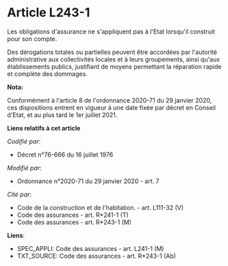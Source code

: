 # Article L243-1

Les obligations d'assurance ne s'appliquent pas à l'Etat lorsqu'il construit pour son compte.

Des dérogations totales ou partielles peuvent être accordées par l'autorité administrative aux collectivités locales et à
leurs groupements, ainsi qu'aux établissements publics, justifiant de moyens permettant la réparation rapide et complète des
dommages.

**Nota:**

Conformément à l'article 8 de l'ordonnance 2020-71 du 29 janvier 2020, ces dispositions entrent en vigueur à une date fixée
par décret en Conseil d'Etat, et au plus tard le 1er juillet 2021.

**Liens relatifs à cet article**

_Codifié par_:

  - Décret n°76-666 du 16 juillet 1976

_Modifié par_:

  - Ordonnance n°2020-71 du 29 janvier 2020 - art. 7

_Cité par_:

  - Code de la construction et de l'habitation. - art. L111-32 (V)
  - Code des assurances - art. R*241-1 (T)
  - Code des assurances - art. R*243-1 (M)

**Liens**:

  - SPEC_APPLI: Code des assurances - art. L241-1 (M)
  - TXT_SOURCE: Code des assurances - art. R*243-1 (Ab)

